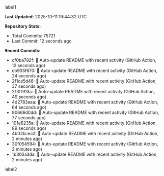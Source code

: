 
label1 
<!-- ACTIVITY_START -->
**Last Updated:** 2025-10-11 19:44:32 UTC

**Repository Stats:**
- Total Commits: 75721
- Last Commit: 12 seconds ago

**Recent Commits:**
- cf0ba792f: 🤖 Auto-update README with recent activity (GitHub Action, 12 seconds ago)
- cb935f670: 🤖 Auto-update README with recent activity (GitHub Action, 24 seconds ago)
- 2f1ce5d46: 🤖 Auto-update README with recent activity (GitHub Action, 37 seconds ago)
- 213f1913a: 🤖 Auto-update README with recent activity (GitHub Action, 49 seconds ago)
- 4d2783eaa: 🤖 Auto-update README with recent activity (GitHub Action, 64 seconds ago)
- 90669d0dd: 🤖 Auto-update README with recent activity (GitHub Action, 77 seconds ago)
- 101e8235a: 🤖 Auto-update README with recent activity (GitHub Action, 89 seconds ago)
- 4b02bcea2: 🤖 Auto-update README with recent activity (GitHub Action, 2 minutes ago)
- 30f054594: 🤖 Auto-update README with recent activity (GitHub Action, 2 minutes ago)
- 1b303a3da: 🤖 Auto-update README with recent activity (GitHub Action, 2 minutes ago)
<!-- ACTIVITY_END -->

label2
